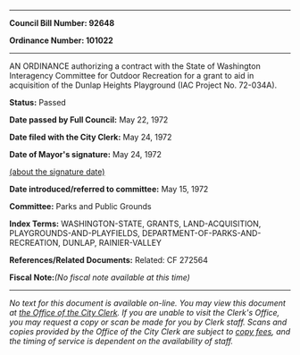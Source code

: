 

********

**Council Bill Number: 92648**
   
**Ordinance Number: 101022**
********

 AN ORDINANCE authorizing a contract with the State of Washington Interagency Committee for Outdoor Recreation for a grant to aid in acquisition of the Dunlap Heights Playground (IAC Project No. 72-034A).

**Status:** Passed
   
**Date passed by Full Council:** May 22, 1972
   
**Date filed with the City Clerk:** May 24, 1972
   
**Date of Mayor's signature:** May 24, 1972
   
[(about the signature date)](/~public/approvaldate.htm)
   
   
   
**Date introduced/referred to committee:** May 15, 1972
   
**Committee:** Parks and Public Grounds
   
   
**Index Terms:** WASHINGTON-STATE, GRANTS, LAND-ACQUISITION, PLAYGROUNDS-AND-PLAYFIELDS, DEPARTMENT-OF-PARKS-AND-RECREATION, DUNLAP, RAINIER-VALLEY

**References/Related Documents:** Related: CF 272564

**Fiscal Note:**_(No fiscal note available at this time)_
********

_No text for this document is available on-line. You may view this document at [the Office of the City Clerk](http://www.seattle.gov/leg/clerk/contactUs.htm). If you are unable to visit the Clerk's Office, you may request a copy or scan be made for you by Clerk staff. Scans and copies provided by the Office of the City Clerk are subject to [copy fees](http://clerk.seattle.gov/~public/clerkfees.htm), and the timing of service is dependent on the availability of staff._

